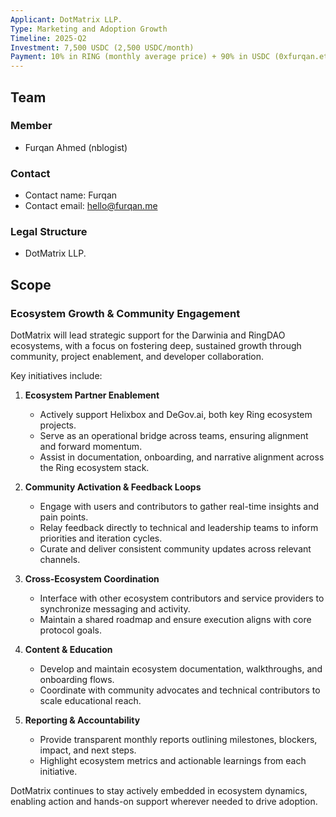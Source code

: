 ```yaml
---
Applicant: DotMatrix LLP.
Type: Marketing and Adoption Growth
Timeline: 2025-Q2
Investment: 7,500 USDC (2,500 USDC/month)
Payment: 10% in RING (monthly average price) + 90% in USDC (0xfurqan.eth on Base)
---
```


## Team

### Member

- Furqan Ahmed (nblogist)

### Contact

- Contact name: Furqan  
- Contact email: hello@furqan.me

### Legal Structure

- DotMatrix LLP.

## Scope

### Ecosystem Growth & Community Engagement

DotMatrix will lead strategic support for the Darwinia and RingDAO ecosystems, with a focus on fostering deep, sustained growth through community, project enablement, and developer collaboration.

Key initiatives include:

1. **Ecosystem Partner Enablement**  
   - Actively support Helixbox and DeGov.ai, both key Ring ecosystem projects.  
   - Serve as an operational bridge across teams, ensuring alignment and forward momentum.  
   - Assist in documentation, onboarding, and narrative alignment across the Ring ecosystem stack.

2. **Community Activation & Feedback Loops**  
   - Engage with users and contributors to gather real-time insights and pain points.  
   - Relay feedback directly to technical and leadership teams to inform priorities and iteration cycles.  
   - Curate and deliver consistent community updates across relevant channels.

3. **Cross-Ecosystem Coordination**  
   - Interface with other ecosystem contributors and service providers to synchronize messaging and activity.  
   - Maintain a shared roadmap and ensure execution aligns with core protocol goals.

4. **Content & Education**  
   - Develop and maintain ecosystem documentation, walkthroughs, and onboarding flows.  
   - Coordinate with community advocates and technical contributors to scale educational reach.

5. **Reporting & Accountability**  
   - Provide transparent monthly reports outlining milestones, blockers, impact, and next steps.  
   - Highlight ecosystem metrics and actionable learnings from each initiative.

DotMatrix continues to stay actively embedded in ecosystem dynamics, enabling action and hands-on support wherever needed to drive adoption.

